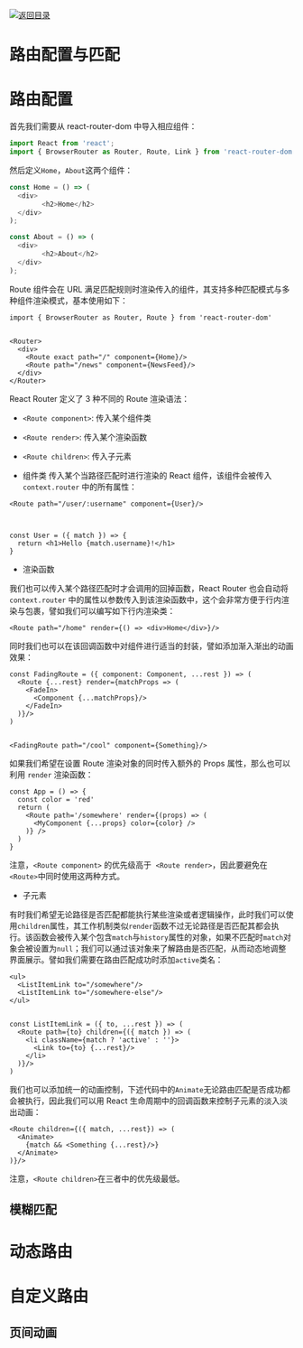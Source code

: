 [![返回目录](https://parg.co/UY3)](https://parg.co/U0I)

# 路由配置与匹配

# 路由配置

首先我们需要从 react-router-dom 中导入相应组件：

```js
import React from 'react';
import { BrowserRouter as Router, Route, Link } from 'react-router-dom';
```

然后定义`Home`，`About`这两个组件：

```js
const Home = () => (
  <div>
        <h2>Home</h2> 
  </div>
);

const About = () => (
  <div>
        <h2>About</h2> 
  </div>
);
```

Route 组件会在 URL 满足匹配规则时渲染传入的组件，其支持多种匹配模式与多种组件渲染模式，基本使用如下：

```
import { BrowserRouter as Router, Route } from 'react-router-dom'


<Router>
  <div>
    <Route exact path="/" component={Home}/>
    <Route path="/news" component={NewsFeed}/>
  </div>
</Router>
```

React Router 定义了 3 种不同的 Route 渲染语法：

- `<Route component>`: 传入某个组件类
- `<Route render>`: 传入某个渲染函数

- `<Route children>`: 传入子元素

* 组件类
  传入某个当路径匹配时进行渲染的 React 组件，该组件会被传入`context.router` 中的所有属性：

```
<Route path="/user/:username" component={User}/>



const User = ({ match }) => {
  return <h1>Hello {match.username}!</h1>
}
```

- 渲染函数

我们也可以传入某个路径匹配时才会调用的回掉函数，React Router 也会自动将 `context.router` 中的属性以参数传入到该渲染函数中，这个会非常方便于行内渲染与包裹，譬如我们可以编写如下行内渲染类：

```
<Route path="/home" render={() => <div>Home</div>}/>

```

同时我们也可以在该回调函数中对组件进行适当的封装，譬如添加渐入渐出的动画效果：

```
const FadingRoute = ({ component: Component, ...rest }) => (
  <Route {...rest} render={matchProps => (
    <FadeIn>
      <Component {...matchProps}/>
    </FadeIn>
  )}/>
)


<FadingRoute path="/cool" component={Something}/>
```

如果我们希望在设置 Route 渲染对象的同时传入额外的 Props 属性，那么也可以利用 `render` 渲染函数：

```
const App = () => {
  const color = 'red'
  return (
    <Route path='/somewhere' render={(props) => (
      <MyComponent {...props} color={color} />
    )} />
  )
}
```

注意，`<Route component>` 的优先级高于  `<Route render>`，因此要避免在`<Route>`中同时使用这两种方式。

- 子元素

有时我们希望无论路径是否匹配都能执行某些渲染或者逻辑操作，此时我们可以使用`children`属性，其工作机制类似`render`函数不过无论路径是否匹配其都会执行。该函数会被传入某个包含`match`与`history`属性的对象，如果不匹配时`match`对象会被设置为`null`；我们可以通过该对象来了解路由是否匹配，从而动态地调整界面展示。譬如我们需要在路由匹配成功时添加`active`类名：

```
<ul>
  <ListItemLink to="/somewhere"/>
  <ListItemLink to="/somewhere-else"/>
</ul>


const ListItemLink = ({ to, ...rest }) => (
  <Route path={to} children={({ match }) => (
    <li className={match ? 'active' : ''}>
      <Link to={to} {...rest}/>
    </li>
  )}/>
)
```

我们也可以添加统一的动画控制，下述代码中的`Animate`无论路由匹配是否成功都会被执行，因此我们可以用 React 生命周期中的回调函数来控制子元素的淡入淡出动画：

```
<Route children={({ match, ...rest}) => (
  <Animate>
    {match && <Something {...rest}/>}
  </Animate>
)}/>
```

注意，`<Route children>`在三者中的优先级最低。

## 模糊匹配

# 动态路由

# 自定义路由

## 页间动画

